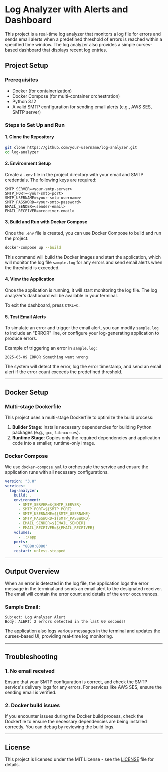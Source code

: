 
# Log Analyzer with Alerts and Dashboard

This project is a real-time log analyzer that monitors a log file for errors and sends email alerts when a predefined threshold of errors is reached within a specified time window. The log analyzer also provides a simple curses-based dashboard that displays recent log entries.

## Project Setup

### Prerequisites

- Docker (for containerization)
- Docker Compose (for multi-container orchestration)
- Python 3.12
- A valid SMTP configuration for sending email alerts (e.g., AWS SES, SMTP server)

### Steps to Set Up and Run

#### 1. Clone the Repository

```bash
git clone https://github.com/your-username/log-analyzer.git
cd log-analyzer
```

#### 2. Environment Setup

Create a `.env` file in the project directory with your email and SMTP credentials. The following keys are required:

```
SMTP_SERVER=<your-smtp-server>
SMTP_PORT=<your-smtp-port>
SMTP_USERNAME=<your-smtp-username>
SMTP_PASSWORD=<your-smtp-password>
EMAIL_SENDER=<sender-email>
EMAIL_RECEIVER=<receiver-email>
```

#### 3. Build and Run with Docker Compose

Once the `.env` file is created, you can use Docker Compose to build and run the project.

```bash
docker-compose up --build
```

This command will build the Docker images and start the application, which will monitor the log file `sample.log` for any errors and send email alerts when the threshold is exceeded.

#### 4. View the Application

Once the application is running, it will start monitoring the log file. The log analyzer's dashboard will be available in your terminal.

To exit the dashboard, press `CTRL+C`.

#### 5. Test Email Alerts

To simulate an error and trigger the email alert, you can modify `sample.log` to include an "ERROR" line, or configure your log-generating application to produce errors.

Example of triggering an error in `sample.log`:

```
2025-05-09 ERROR Something went wrong
```

The system will detect the error, log the error timestamp, and send an email alert if the error count exceeds the predefined threshold.

---

## Docker Setup

### Multi-stage Dockerfile

This project uses a multi-stage Dockerfile to optimize the build process:

1. **Builder Stage**: Installs necessary dependencies for building Python packages (e.g., `gcc`, `libncurses`).
2. **Runtime Stage**: Copies only the required dependencies and application code into a smaller, runtime-only image.

### Docker Compose

We use `docker-compose.yml` to orchestrate the service and ensure the application runs with all necessary configurations.

```yaml
version: "3.8"
services:
  log-analyzer:
    build: .
    environment:
      - SMTP_SERVER=${SMTP_SERVER}
      - SMTP_PORT=${SMTP_PORT}
      - SMTP_USERNAME=${SMTP_USERNAME}
      - SMTP_PASSWORD=${SMTP_PASSWORD}
      - EMAIL_SENDER=${EMAIL_SENDER}
      - EMAIL_RECEIVER=${EMAIL_RECEIVER}
    volumes:
      - .:/app
    ports:
      - "8080:8080"
    restart: unless-stopped
```

---

## Output Overview

When an error is detected in the log file, the application logs the error message in the terminal and sends an email alert to the designated receiver. The email will contain the error count and details of the error occurrences.

### Sample Email:

```
Subject: Log Analyzer Alert
Body: ALERT: 2 errors detected in the last 60 seconds!
```

The application also logs various messages in the terminal and updates the curses-based UI, providing real-time log monitoring.

---

## Troubleshooting

### 1. No email received
Ensure that your SMTP configuration is correct, and check the SMTP service's delivery logs for any errors. For services like AWS SES, ensure the sending email is verified.

### 2. Docker build issues
If you encounter issues during the Docker build process, check the Dockerfile to ensure the necessary dependencies are being installed correctly. You can debug by reviewing the build logs.

---

## License

This project is licensed under the MIT License - see the [LICENSE](LICENSE) file for details.
